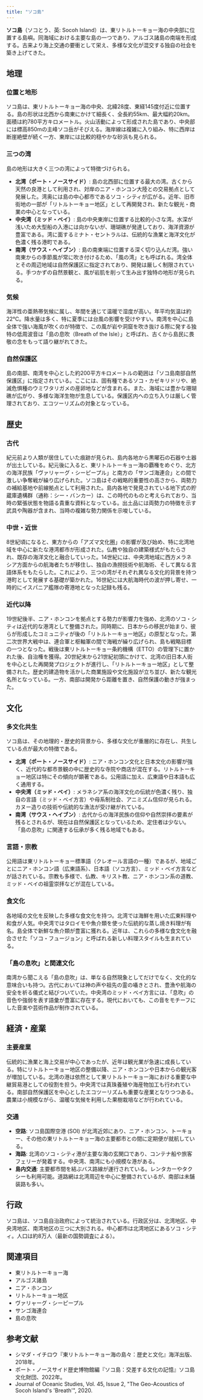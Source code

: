 ```yaml
---
title: "ソコ島"
---
```


**ソコ島**（ソコとう、英: Socoh Island）は、東リトルトーキョー海の中央部に位置する島嶼。同海域における主要な島の一つであり、アルゴス諸島の南端を形成する。古来より海上交通の要衝として栄え、多様な文化が混交する独自の社会を築き上げてきた。

## 地理

### 位置と地形

ソコ島は、東リトルトーキョー海の中央、北緯28度、東経145度付近に位置する。島の形状は北西から南東にかけて細長く、全長約55km、最大幅約20km。面積は約780平方キロメートル。火山活動によって形成された島であり、中央部には標高850mの主峰ソコ岳がそびえる。海岸線は複雑に入り組み、特に西岸は断崖絶壁が続く一方、東岸には比較的穏やかな砂浜も見られる。

### 三つの湾

島の地形は大きく三つの湾によって特徴づけられる。

*   **北湾（ポート・ノースサイド）**: 島の北西部に位置する最大の湾。古くから天然の良港として利用され、対岸のニア・ホンコン大陸との交易拠点として発展した。湾奥には島の中心都市であるソコ・シティが広がる。近年、旧市街地の一部が「リトルトーキョー地区」として再開発され、新たな観光・商業の中心となっている。
*   **中央湾（ミッド・ベイ）**: 島の中央東岸に位置する比較的小さな湾。水深が浅いため大型船の入港には向かないが、珊瑚礁が発達しており、海洋資源が豊富である。湾に面するミナト・セントラルは、伝統的な漁業と海洋文化が色濃く残る港町である。
*   **南湾（サウス・ヘイブン）**: 島の南東端に位置する深く切り込んだ湾。強い南東からの季節風が常に吹き付けるため、「風の湾」とも呼ばれる。湾全体とその周辺地域は自然保護区に指定されており、開発は厳しく制限されている。手つかずの自然景観と、風が岩肌を削って生み出す独特の地形が見られる。

### 気候

海洋性の亜熱帯気候に属し、年間を通じて温暖で湿度が高い。年平均気温は約22℃。降水量は多く、特に夏季には台風の影響を受けやすい。南湾を中心に島全体で強い海風が吹くのが特徴で、この風が岩や洞窟を吹き抜ける際に発する独特の低周波音は「島の息吹（Breath of the Isle）」と呼ばれ、古くから島民に畏敬の念をもって語り継がれてきた。

### 自然保護区

島の南部、南湾を中心とした約200平方キロメートルの範囲は「ソコ島南部自然保護区」に指定されている。ここには、固有種であるソコ・カゼキリドリや、絶滅危惧種のウミワタリガメの産卵地などが含まれる。また、海域には豊かな珊瑚礁が広がり、多様な海洋生物が生息している。保護区内への立ち入りは厳しく管理されており、エコツーリズムの対象となっている。

## 歴史

### 古代

紀元前より人類が居住していた痕跡が見られ、島内各地から黒曜石の石器や土器が出土している。紀元後に入ると、東リトルトーキョー海の覇権をめぐり、北方の海洋民族「ヴァリャーグ・シーピープル」と南方の「サンゴ海連合」との間で激しい争奪戦が繰り広げられた。ソコ島はその戦略的重要性の高さから、両勢力の補給基地や前線拠点として利用された。島内各地で発見されている地下式の貯蔵庫遺構群（通称：シー・バンカー）は、この時代のものと考えられており、当時の緊張状態を物語る貴重な資料となっている。出土品には両勢力の特徴を示す武具や陶器が含まれ、当時の複雑な勢力関係を示唆している。

### 中世・近世

8世紀頃になると、東方からの「アズマ文化圏」の影響が及び始め、特に北湾地域を中心に新たな港湾都市が形成された。仏教や独自の建築様式がもたらされ、既存の海洋文化と融合していった。14世紀には、中央湾地域に西方メラネシア方面からの航海者たちが移住し、独自の漁撈技術や航海術、そして異なる言語体系をもたらした。これにより、三つの湾がそれぞれ異なる文化的背景を持つ港町として発展する基礎が築かれた。16世紀には大航海時代の波が押し寄せ、一時的にイスパニア艦隊の寄港地となった記録も残る。

### 近代以降

19世紀後半、ニア・ホンコンを拠点とする勢力が影響力を強め、北湾のソコ・シティは近代的な港湾として整備された。同時期に、日本からの移民が始まり、彼らが形成したコミュニティが後の「リトルトーキョー地区」の原型となった。第二次世界大戦中は、連合軍と枢軸軍の間で海戦が繰り広げられ、島も戦略目標の一つとなった。戦後は東リトルトーキョー条約機構（ETTO）の管理下に置かれた後、自治権を獲得。20世紀末から21世紀初頭にかけて、北湾の旧日本人街を中心とした再開発プロジェクトが進行し、「リトルトーキョー地区」として整備された。歴史的建造物を活かした商業施設や文化施設が立ち並び、新たな観光名所となっている。一方、南部は開発から距離を置き、自然保護の動きが強まった。

## 文化

### 多文化共生

ソコ島は、その地理的・歴史的背景から、多様な文化が重層的に存在し、共生している点が最大の特徴である。

*   **北湾（ポート・ノースサイド）**: ニア・ホンコン文化と日本文化の影響が強く、近代的な都市景観の中に歴史的な寺院や商店が混在する。リトルトーキョー地区は特にその傾向が顕著である。公用語に加え、広東語や日本語も広く通用する。
*   **中央湾（ミッド・ベイ）**: メラネシア系の海洋文化の伝統が色濃く残り、独自の言語（ミッド・ベイ方言）や母系制社会、アニミズム信仰が見られる。カヌー造りの技術や伝統的な漁法が受け継がれている。
*   **南湾（サウス・ヘイブン）**: 古代からの海洋民族の信仰や自然崇拝の要素が残るとされるが、現在は自然保護区となっているため、定住者は少ない。「島の息吹」に関連する伝承が多く残る地域でもある。

### 言語・宗教

公用語は東リトルトーキョー標準語（クレオール言語の一種）であるが、地域ごとにニア・ホンコン語（広東語系）、日本語（ソコ方言）、ミッド・ベイ方言などが話されている。宗教も多様で、仏教、キリスト教、ニア・ホンコン系の道教、ミッド・ベイの祖霊崇拝などが混在している。

### 食文化

各地域の文化を反映した多様な食文化を持つ。北湾では海鮮を用いた広東料理や和食が人気。中央湾ではタロイモや魚介類を使った伝統的な蒸し焼き料理が有名。島全体で新鮮な魚介類が豊富に獲れる。近年は、これらの多様な食文化を融合させた「ソコ・フュージョン」と呼ばれる新しい料理スタイルも生まれている。

### 「島の息吹」と関連文化

南湾から聞こえる「島の息吹」は、単なる自然現象としてだけでなく、文化的な意味合いも持つ。古代においては神の声や祖先の霊の囁きとされ、豊漁や航海の安全を祈る儀式と結びついていた。中央湾のミッド・ベイ方言には、「息吹」の音色や強弱を表す語彙が豊富に存在する。現代においても、この音をモチーフにした音楽や芸術作品が制作されている。

## 経済・産業

### 主要産業

伝統的に漁業と海上交易が中心であったが、近年は観光業が急速に成長している。特にリトルトーキョー地区の整備以降、ニア・ホンコンや日本からの観光客が増加している。北湾の港は依然として東リトルトーキョー海における重要な中継貿易港としての役割を担う。中央湾では真珠養殖や海産物加工も行われている。南部自然保護区を中心としたエコツーリズムも重要な産業となりつつある。農業は小規模ながら、温暖な気候を利用した果樹栽培などが行われている。

### 交通

*   **空路**: ソコ島国際空港 (SOI) が北湾近郊にあり、ニア・ホンコン、トーキョー、その他の東リトルトーキョー海の主要都市との間に定期便が就航している。
*   **海路**: 北湾のソコ・シティ港が主要な海の玄関口であり、コンテナ船や旅客フェリーが発着する。中央湾、南湾にも小規模な港がある。
*   **島内交通**: 主要都市間を結ぶバス路線が運行されている。レンタカーやタクシーも利用可能。道路網は北湾周辺を中心に整備されているが、南部は未舗装路も多い。

## 行政

ソコ島は、ソコ島自治政府によって統治されている。行政区分は、北湾地区、中央湾地区、南湾地区の三つに大別される。中心都市は北湾地区にあるソコ・シティ。人口は約8万人（最新の国勢調査による）。

## 関連項目

*   東リトルトーキョー海
*   アルゴス諸島
*   ニア・ホンコン
*   リトルトーキョー地区
*   ヴァリャーグ・シーピープル
*   サンゴ海連合
*   島の息吹

## 参考文献

*   シマダ・イチロウ『東リトルトーキョー海の島々：歴史と文化』海洋出版、2018年。
*   ポート・ノースサイド歴史博物館編『ソコ島：交差する文化の記憶』ソコ島文化財団、2022年。
*   Journal of Oceanic Studies, Vol. 45, Issue 2, "The Geo-Acoustics of Socoh Island's 'Breath'", 2020.
